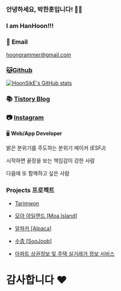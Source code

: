 

### 안녕하세요, 박한훈입니다! 🏃‍♂️
### I am HanHoon!!!

### 📧 **Email**
hoongrammer@gmail.com

### [🐱**Github**](https://github.com/HoonSikE)

[![HoonSikE's GitHub stats](https://github-readme-stats.vercel.app/api?username=HoonSikE&show_icons=true&theme=dracula)](https://github.com/anuraghazra/github-readme-stats)


### 📚 [**Tistory Blog**](https://han-hoon.tistory.com/)

### 📷 [**Instagram**](https://www.instagram.com/hoon._.sik/)

🖥️ **Web/App Developer**

밝은 분위기를 주도하는 분위기 메이커 (ESFJ)

시작하면 끝장을 보는 책임감이 강한 사람

다음에 또 함께하고 싶은 사람

### Projects 프로젝트
 - [Tarimwon](https://github.com/HoonSikE/MakeEngraveDraft)

 - [모아 아일랜드 [Moa Island]](https://github.com/HoonSikE/MoaIsland)

 - [알파카 [Alpaca]](https://github.com/HoonSikE/Alpaca)

 - [수줍 [SooJoob]](https://github.com/HoonSikE/SOOJOOB)

 - [아파트 상권정보 및 주택 실거래가 정보 서비스](https://github.com/HoonSikE/HappyHouse)

# 감사합니다 ❤️